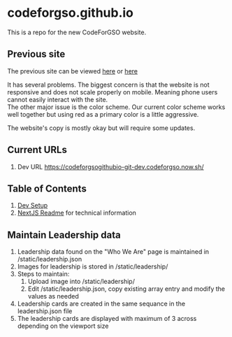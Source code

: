 # codeforgso.github.io

This is a repo for the new CodeForGSO website.

## Previous site

The previous site can be viewed [here](https://codeforgso.github.io/codeforgreensboro.org) or [here](https://codeforgreensboro.org)

It has several problems. The biggest concern is that the website is not responsive and does not scale properly on mobile. Meaning phone users cannot easily interact with the site.  
The other major issue is the color scheme. Our current color scheme works well together but using red as a primary color is a little aggressive.

The website's copy is mostly okay but will require some updates.

## Current URLs

1. Dev URL https://codeforgsogithubio-git-dev.codeforgso.now.sh/

## Table of Contents

1. [Dev Setup](./docs/setup.md)
1. [NextJS Readme](./docs/next.md) for technical information

## Maintain Leadership data

1. Leadership data found on the "Who We Are" page is maintained in /static/leadership.json
1. Images for leadership is stored in /static/leadership/
1. Steps to maintain:
    1. Upload image into /static/leadership/
    1. Edit /static/leadership.json, copy existing array entry and modify the values as needed
1. Leadership cards are created in the same sequance in the leadership.json file
1. The leadership cards are displayed with maximum of 3 across depending on the viewport size

